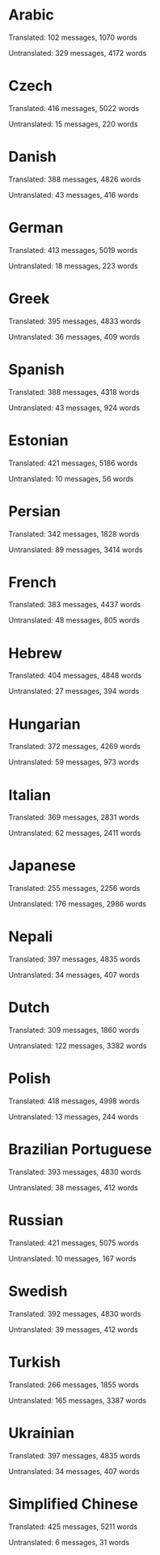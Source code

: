 # Arabic

Translated: 102 messages, 1070 words

Untranslated: 329 messages, 4172 words

# Czech

Translated: 416 messages, 5022 words

Untranslated: 15 messages, 220 words

# Danish

Translated: 388 messages, 4826 words

Untranslated: 43 messages, 416 words

# German

Translated: 413 messages, 5019 words

Untranslated: 18 messages, 223 words

# Greek

Translated: 395 messages, 4833 words

Untranslated: 36 messages, 409 words

# Spanish

Translated: 388 messages, 4318 words

Untranslated: 43 messages, 924 words

# Estonian

Translated: 421 messages, 5186 words

Untranslated: 10 messages, 56 words

# Persian

Translated: 342 messages, 1828 words

Untranslated: 89 messages, 3414 words

# French

Translated: 383 messages, 4437 words

Untranslated: 48 messages, 805 words

# Hebrew

Translated: 404 messages, 4848 words

Untranslated: 27 messages, 394 words

# Hungarian

Translated: 372 messages, 4269 words

Untranslated: 59 messages, 973 words

# Italian

Translated: 369 messages, 2831 words

Untranslated: 62 messages, 2411 words

# Japanese

Translated: 255 messages, 2256 words

Untranslated: 176 messages, 2986 words

# Nepali

Translated: 397 messages, 4835 words

Untranslated: 34 messages, 407 words

# Dutch

Translated: 309 messages, 1860 words

Untranslated: 122 messages, 3382 words

# Polish

Translated: 418 messages, 4998 words

Untranslated: 13 messages, 244 words

# Brazilian Portuguese

Translated: 393 messages, 4830 words

Untranslated: 38 messages, 412 words

# Russian

Translated: 421 messages, 5075 words

Untranslated: 10 messages, 167 words

# Swedish

Translated: 392 messages, 4830 words

Untranslated: 39 messages, 412 words

# Turkish

Translated: 266 messages, 1855 words

Untranslated: 165 messages, 3387 words

# Ukrainian

Translated: 397 messages, 4835 words

Untranslated: 34 messages, 407 words

# Simplified Chinese

Translated: 425 messages, 5211 words

Untranslated: 6 messages, 31 words
